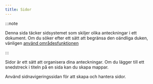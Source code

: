```yaml
---
title: Sidor
---
```


:::note

Denna sida täcker sidsystemet som skiljer olika anteckningar i ett dokument. Om du söker efter ett sätt att begränsa den oändliga duken, vänligen [använd områdesfunktionen](../area)

:::

Sidor är ett sätt att organisera dina anteckningar.
Om du lägger till ett snedstreck i titeln på en sida kan du skapa mappar.

Använd sidnavigeringssidan för att skapa och hantera sidor.
